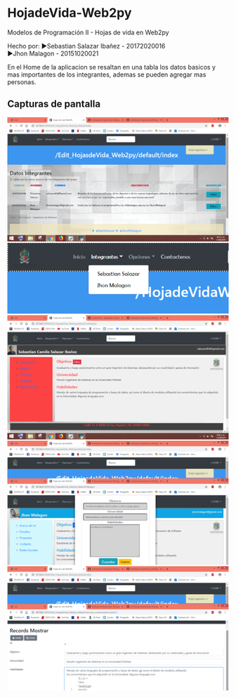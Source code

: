 # HojadeVida-Web2py

Modelos de Programación II - Hojas de vida en Web2py

Hecho por: 
►Sebastian Salazar Ibañez -  20172020016  
 ►Jhon Malagon - 20151020021

En el Home de la aplicacion se resaltan en una tabla los datos basicos y mas importantes de los integrantes, ademas se pueden agregar mas personas.

## Capturas de pantalla

![Estructura](https://github.com/SebSalazar/HojadeVida-Web2py/blob/master/Inicio.png)
![Estructura](https://github.com/SebSalazar/HojadeVida-Web2py/blob/master/Modulos.png)
![Estructura](https://github.com/SebSalazar/HojadeVida-Web2py/blob/master/hoja1.png)
![Estructura](https://github.com/SebSalazar/HojadeVida-Web2py/blob/master/3.png)
![Estructura](https://github.com/SebSalazar/HojadeVida-Web2py/blob/master/4.png)
